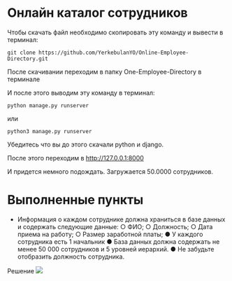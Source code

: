 # Онлайн каталог сотрудников

Чтобы скачать файл необходимо скопировать эту команду и вывести в терминал:

``` git clone https://github.com/YerkebulanYO/Online-Employee-Directory.git ```

После скачивании переходим в папку One-Employee-Directory в терминале

И после этого выводим эту команду в терминал:

``` python manage.py runserver ```

или

``` python3 manage.py runserver ```

Убедитесь что вы до этого скачали python и django.

После этого переходим в http://127.0.0.1:8000

И придется немного подождать. Загружается 50.0000 сотрудников. 

# Выполненные пункты

- Информация о каждом сотруднике должна храниться в базе данных и содержать следующие данные:
  ○ ФИО;
  ○ Должность;
  ○ Дата приема на работу;
  ○ Размер заработной платы;
  ● У каждого сотрудника есть 1 начальник
  ● База данных должна содержать не менее 50 000 сотрудников и 5 уровней иерархий.
  ● Не забудьте отобразить должность сотрудника.
 
Решение
<img src='/Изображения/snimok.png' > 


